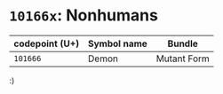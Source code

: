 # `10166x`: Nonhumans

| codepoint (U+) | Symbol name | Bundle |
| ---- | ---- | ---- |
| `101666` | Demon | Mutant Form |

:)
